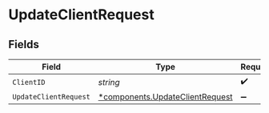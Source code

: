 # UpdateClientRequest


## Fields

| Field                                                                             | Type                                                                              | Required                                                                          | Description                                                                       |
| --------------------------------------------------------------------------------- | --------------------------------------------------------------------------------- | --------------------------------------------------------------------------------- | --------------------------------------------------------------------------------- |
| `ClientID`                                                                        | *string*                                                                          | :heavy_check_mark:                                                                | Client ID                                                                         |
| `UpdateClientRequest`                                                             | [*components.UpdateClientRequest](../../models/components/updateclientrequest.md) | :heavy_minus_sign:                                                                | N/A                                                                               |